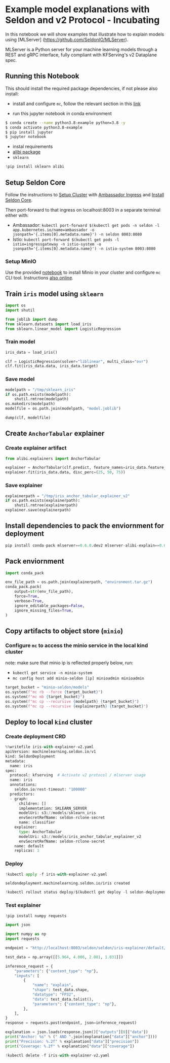 # Example model explanations with Seldon  and v2 Protocol - Incubating

In this notebook we will show examples that illustrate how to explain models using [MLServer] (https://github.com/SeldonIO/MLServer).

MLServer is a Python server for your machine learning models through a REST and gRPC interface, fully compliant with KFServing's v2 Dataplane spec. 

## Running this Notebook

 This should install the required package dependencies, if not please also install:
 
- install and configure `mc`, follow the relevant section in this [link](https://docs.seldon.io/projects/seldon-core/en/latest/examples/minio_setup.html)

- run this jupyter notebook in conda environment
```bash
$ conda create --name python3.8-example python=3.8 -y
$ conda activate python3.8-example
$ pip install jupyter
$ jupyter notebook
```

- instal requirements
 - [alibi package](https://pypi.org/project/alibi/)
 - `sklearn`


```python
!pip install sklearn alibi
```

## Setup Seldon Core

Follow the instructions to [Setup Cluster](https://docs.seldon.io/projects/seldon-core/en/latest/examples/seldon_core_setup.html#Setup-Cluster) with [Ambassador Ingress](https://docs.seldon.io/projects/seldon-core/en/latest/examples/seldon_core_setup.html#Ambassador) and [Install Seldon Core](https://docs.seldon.io/projects/seldon-core/en/latest/examples/seldon_core_setup.html#Install-Seldon-Core).

 Then port-forward to that ingress on localhost:8003 in a separate terminal either with:

 * Ambassador: `kubectl port-forward $(kubectl get pods -n seldon -l app.kubernetes.io/name=ambassador -o jsonpath='{.items[0].metadata.name}') -n seldon 8003:8080`
 * Istio: `kubectl port-forward $(kubectl get pods -l istio=ingressgateway -n istio-system -o jsonpath='{.items[0].metadata.name}') -n istio-system 8003:8080`

### Setup MinIO

Use the provided [notebook](https://docs.seldon.io/projects/seldon-core/en/latest/examples/minio_setup.html) to install Minio in your cluster and configure `mc` CLI tool. 
Instructions [also online](https://docs.seldon.io/projects/seldon-core/en/latest/examples/minio_setup.html).

## Train `iris` model using `sklearn`


```python
import os
import shutil

from joblib import dump
from sklearn.datasets import load_iris
from sklearn.linear_model import LogisticRegression
```

### Train model


```python
iris_data = load_iris()

clf = LogisticRegression(solver="liblinear", multi_class="ovr")
clf.fit(iris_data.data, iris_data.target)
```

### Save model


```python
modelpath = "/tmp/sklearn_iris"
if os.path.exists(modelpath):
    shutil.rmtree(modelpath)
os.makedirs(modelpath)
modelfile = os.path.join(modelpath, "model.joblib")

dump(clf, modelfile)
```

## Create `AnchorTabular` explainer 

### Create explainer artifact


```python
from alibi.explainers import AnchorTabular

explainer = AnchorTabular(clf.predict, feature_names=iris_data.feature_names)
explainer.fit(iris_data.data, disc_perc=(25, 50, 75))
```

### Save explainer


```python
explainerpath = "/tmp/iris_anchor_tabular_explainer_v2"
if os.path.exists(explainerpath):
    shutil.rmtree(explainerpath)
explainer.save(explainerpath)
```

## Install dependencies to pack the enviornment for deployment


```python
pip install conda-pack mlserver==0.6.0.dev2 mlserver-alibi-explain==0.6.0.dev2
```

## Pack enviornment


```python
import conda_pack

env_file_path = os.path.join(explainerpath, "environment.tar.gz")
conda_pack.pack(
    output=str(env_file_path),
    force=True,
    verbose=True,
    ignore_editable_packages=False,
    ignore_missing_files=True,
)
```

## Copy artifacts to object store (`minio`)

### Configure `mc` to access the minio service in the local kind cluster
note: make sure that minio ip is reflected properly below, run:
- `kubectl get service -n minio-system`
- `mc config host add minio-seldon [ip] minioadmin minioadmin`


```python
target_bucket = "minio-seldon/models"
os.system(f"mc rb --force {target_bucket}")
os.system(f"mc mb {target_bucket}")
os.system(f"mc cp --recursive {modelpath} {target_bucket}")
os.system(f"mc cp --recursive {explainerpath} {target_bucket}")
```

## Deploy to local `kind` cluster

### Create deployment CRD


```python
%%writefile iris-with-explainer-v2.yaml
apiVersion: machinelearning.seldon.io/v1
kind: SeldonDeployment
metadata:
  name: iris
spec:
  protocol: kfserving  # Activate v2 protocol / mlserver usage
  name: iris
  annotations:
    seldon.io/rest-timeout: "100000"
  predictors:
  - graph:
      children: []
      implementation: SKLEARN_SERVER
      modelUri: s3://models/sklearn_iris
      envSecretRefName: seldon-rclone-secret
      name: classifier
    explainer:
      type: AnchorTabular
      modelUri: s3://models/iris_anchor_tabular_explainer_v2
      envSecretRefName: seldon-rclone-secret
    name: default
    replicas: 1
```

### Deploy


```python
!kubectl apply -f iris-with-explainer-v2.yaml
```

    seldondeployment.machinelearning.seldon.io/iris created



```python
!kubectl rollout status deploy/$(kubectl get deploy -l seldon-deployment-id=iris -o jsonpath='{.items[0].metadata.name}')
```

### Test explainer


```python
!pip install numpy requests
```


```python
import json

import numpy as np
import requests
```


```python
endpoint = "http://localhost:8003/seldon/seldon/iris-explainer/default/v2/models/iris-default-explainer/infer"

test_data = np.array([[5.964, 4.006, 2.081, 1.031]])

inference_request = {
    "parameters": {"content_type": "np"},
    "inputs": [
        {
            "name": "explain",
            "shape": test_data.shape,
            "datatype": "FP32",
            "data": test_data.tolist(),
            "parameters": {"content_type": "np"},
        },
    ],
}
response = requests.post(endpoint, json=inference_request)

explanation = json.loads(response.json()["outputs"][0]["data"])
print("Anchor: %s" % (" AND ".join(explanation["data"]["anchor"])))
print("Precision: %.2f" % explanation["data"]["precision"])
print("Coverage: %.2f" % explanation["data"]["coverage"])
```


```python
!kubectl delete -f iris-with-explainer-v2.yaml
```


```python

```
